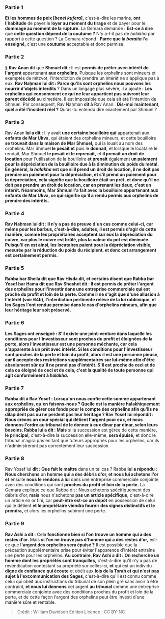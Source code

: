
### Partie 1
<b>Et les hommes de poix [<i>benei kufera</i>],</b> c'est-à-dire les marins, <b>ont l'habitude</b> de payer le <b>loyer au moment du tirage</b> et de payer pour le <b>dommage au moment de la rupture.</b> La Gemara demande : <b>Est-ce à dire</b> que <b>cette question dépend de la coutume ?</b> N'y a-t-il pas de <i>halakha</i> par rapport à cette question ? La Gemara répond : <b>Parce que la <i>baraita</i> l'a enseigné,</b> c'est une <b>coutume</b> acceptable et donc permise.

### Partie 2
§ <b>Rav Anan dit</b> que <b>Shmuel dit :</b> Il est <b>permis de prêter avec intérêt de l'argent</b> appartenant <b>aux orphelins.</b> Puisque les orphelins sont mineurs et exemptés de mitzvot, l'interdiction de prendre un intérêt ne s'applique pas à eux. <b>Rav Naḥman lui dit : Parce qu'ils sont orphelins nous pouvons les nourrir d'objets interdits</b> ? Dans un langage plus sévère, il a ajouté : <b>Les orphelins qui consomment ce qui ne leur appartient pas suivront leur parent décédé</b> au cimetière. Il est impossible que cela ait été l'intention de Shmuel. Par conséquent, Rav Naḥman <b>dit à</b> Rav Anan : <b>Dis-moi maintenant, quel a été l'incident réel ?</b> Qu'as-tu entendu dire exactement par Shmuel ?

### Partie 3
Rav Anan <b>lui a dit :</b> Il y avait <b>une certaine bouilloire qui</b> appartenait aux <b>enfants de Mar Ukva,</b> qui étaient des orphelins mineurs, et cette bouilloire <b>se trouvait dans la maison de Mar Shmuel,</b> qui la louait au nom des orphelins. Mar Shmuel <b>le pesait et</b> puis le <b>donnait,</b> et lorsque le locataire le rendait, Mar Shmuel <b>le pesait et le reprenait,</b> et <b>il prenait un droit de location</b> pour l'utilisation de la bouilloire <b>et prenait</b> également <b>un paiement <b>pour la dépréciation</b> de la bouilloire due à la diminution du poids du métal. En général, la <i>halakha</i> est que <b>si</b> il prend <b>un droit de location</b>, il ne <b>doit pas</b> prendre un paiement pour la <b>dépréciation, et s'il prend</b> un paiement <b>pour la dépréciation,</b> cela signifie que la bouilloire était un prêt, et donc qu'il <b>ne doit pas</b> prendre <b>un droit de location</b>, car en prenant les deux, c'est un intérêt. Néanmoins, Mar Shmuel l'a fait avec la bouilloire appartenant aux enfants de Mar Ukva, ce qui signifie qu'il a rendu permis aux orphelins de prendre des intérêts.

### Partie 4
Rav Naḥman <b>lui dit :</b> Il n'y a pas de preuve d'un cas <b>comme celui-ci, car même pour les barbus,</b> c'est-à-dire, adultes, il est <b>permis d'agir de cette</b> manière, <b>comme</b> les propriétaires <b>acceptent sur eux la dépréciation du cuivre, car plus le cuivre est brûlé, plus la valeur du pot est diminuée.</b> Puisqu'il en est ainsi, les locataires paient pour la dépréciation visible, mesurée par la réduction du poids du récipient, et donc cet arrangement est certainement permis.

### Partie 5
<b>Rabba bar Sheila dit</b> que <b>Rav Ḥisda dit, et certains disent</b> que <b>Rabba bar Yosef bar Ḥama dit</b> que <b>Rav Sheshet dit :</b> Il est <b>permis de prêter l'argent des orphelins</b> pour l'investir dans une entreprise commerciale <b>qui est proche du profit et loin de la perte. </b> Comme il ne s'agit que d'une allusion à l'intérêt (voir 64b), l'interdiction pertinente relève de la loi rabbinique, et les Sages l'ont rendue permise dans le cas d'orphelins mineurs, afin que leur héritage leur soit préservé.

### Partie 6
<b>Les Sages ont enseigné :</b> S'il existe une joint-venture dans laquelle les conditions pour l'investisseur sont <b>proches du profit et éloignées de la perte,</b> alors l'investisseur est <b>une personne méchante,</b> car cela s'apparente à un prêt avec intérêt. Si les conditions pour l'investisseur sont <b>proches de la perte et loin du profit,</b> alors il est <b>une personne pieuse,</b> car il accepte des restrictions supplémentaires sur lui-même afin d'être absolument sûr qu'il ne prend pas d'intérêt. S'il est <b>proche de ceci et de cela</b> ou <b>éloigné de ceci et de cela, c'est</b> la <b>qualité de toute personne</b> qui agit conformément à <i>halakha</i>.

### Partie 7
<b>Rabba dit à Rav Yosef :</b> Lorsqu'on nous confie <b>cette somme</b> appartenant <b>aux orphelins, qu'en faisons-nous ? </b> Quelle est la manière halakhiquement appropriée de gérer ces fonds pour le compte des orphelins afin qu'ils ne dilapident pas ou ne perdent pas leur héritage ? Rav Yosef lui <b>répondit : Nous créons</b> un <b>cour spécial</b> qui détient l'argent <b>pour eux, et nous</b> donnons l'ordre au tribunal de le <b>donner</b> à <b>eux dinar par dinar,</b> selon leurs besoins. Rabba lui a dit : Mais</b> si la succession est gérée de cette manière, <b>le principal,</b> c'est-à-dire la succession elle-même, <b>sera épuisé,</b> et donc le tribunal n'agira pas en tant que tuteurs appropriés pour les orphelins, car ils n'administreront pas correctement leur succession.

### Partie 8
Rav Yosef lui <b>dit : Que fait le maître</b> dans un tel cas ? Rabba <b>lui a répondu : Nous cherchons</b> un <b>homme qui a des débris d'or, et nous lui achetons l'or et</b> ensuite <b>nous le rendons</b> <b>à lui</b> dans une entreprise commerciale conjointe avec des conditions qui sont <b>proches du profit et loin de la perte.</b> La Gemara explique ce que Rabba dit : Nous achetons spécifiquement des débris d'or, <b>mais</b> nous n'achetons <b>pas</b> <b>un article spécifique,</b> c'est-à-dire un article en or fini, car <b>peut-être est-ce un dépôt</b> en possession de celui qui le détient <b>et le propriétaire viendra fournir des signes distinctifs et le prendra,</b> et alors les orphelins subiront une perte.

### Partie 9
<b>Rav Ashi a dit :</b> Cela <b>fonctionne bien si l'on trouve un homme qui a des restes d'or.</b> Mais <b>si l'on ne trouve pas d'homme qui a des restes d'or,</b> est-ce que <b>l'argent des orphelins sera épuisé ?</b> Il est possible que la précaution supplémentaire prise pour éviter l'apparence d'intérêt entraîne une perte pour les orphelins. <b>Au contraire, Rav Ashi a dit : On recherche un homme dont les propriétés sont tranquilles,</b> c'est-à-dire qu'il n'y a pas de revendication contestant sa propriété sur celles-ci, <b>et</b> qui est un individu <b>digne de confiance</b> <b>qui écoute</b> et obéit aux <b>lois de la Torah et qui n'est pas sujet à l'excommunication des Sages, </b> c'est-à-dire qu'il est connu comme celui qui obéit aux instructions du tribunal de son plein gré sans avoir à être contraint, <b>et nous lui donnons</b> cet argent <b>au tribunal</b> comme une entreprise commerciale conjointe avec des conditions proches du profit et loin de la perte, et de cette façon l'argent des orphelins peut être investi d'une manière sûre et rentable.

>Crédit : William Davidson Edition
>Licence : CC BY-NC